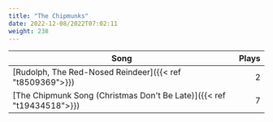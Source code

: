 ```yaml
---
title: "The Chipmunks"
date: 2022-12-08/2022T07:02:11
weight: 238
---
```




 Song | Plays 
----- | -----:
[Rudolph, The Red-Nosed Reindeer]({{< ref "t8509369">}}) | 2
[The Chipmunk Song (Christmas Don't Be Late)]({{< ref "t19434518">}}) | 7
